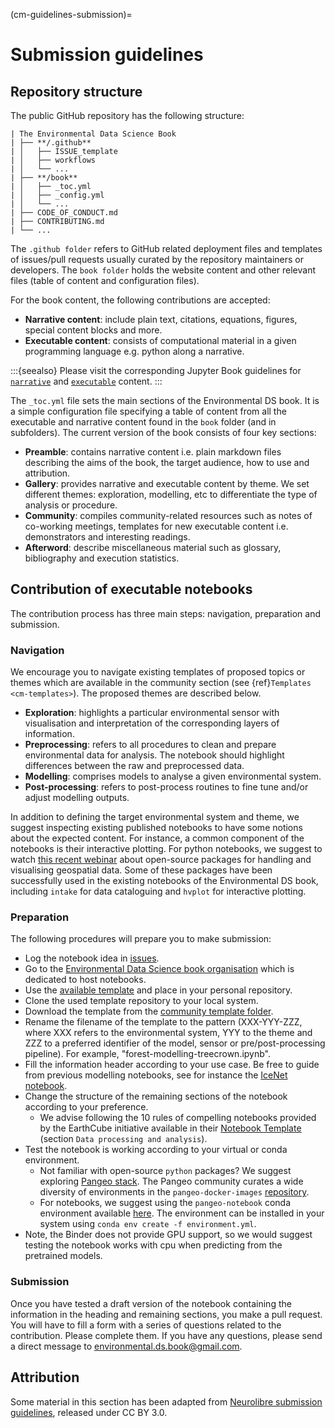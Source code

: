 (cm-guidelines-submission)=
# Submission guidelines

## Repository structure

The public GitHub repository has the following structure:

```
| The Environmental Data Science Book
| ├── **/.github**
| │   ├── ISSUE_template
| │   ├── workflows
| │   └── ...
| ├── **/book**
| │   ├── _toc.yml
| │   ├── _config.yml
| │   └── ...
| ├── CODE_OF_CONDUCT.md
| ├── CONTRIBUTING.md
| └── ...
```

The `.github folder` refers to GitHub related deployment files and templates of issues/pull requests usually curated by the repository maintainers or developers. The `book folder` holds the website content and other relevant files (table of content and configuration files).  

For the book content, the following contributions are accepted:
* **Narrative content**: include plain text, citations, equations, figures, special content blocks and more.
* **Executable content**: consists of computational material in a given programming language e.g. python along a narrative.

:::{seealso}
Please visit the corresponding Jupyter Book guidelines for [`narrative`](https://jupyterbook.org/content/index.html#write-narrative-content) and [`executable`]('https://jupyterbook.org/execute/index.html#write-executable-content) content. 
:::

The `_toc.yml` file sets the main sections of the Environmental DS book. It is a simple configuration file specifying a table of content from all the executable and narrative content found in the ``book`` folder (and in subfolders). The current version of the book consists of four key sections:

* **Preamble**: contains narrative content i.e. plain markdown files describing the aims of the book, the target audience, how to use and attribution.
* **Gallery**: provides narrative and executable content by theme. We set different themes: exploration, modelling, etc to differentiate the type of analysis or procedure.
* **Community**: compiles community-related resources such as notes of co-working meetings, templates for new executable content i.e. demonstrators and interesting readings.  
* **Afterword**: describe miscellaneous material such as glossary, bibliography and execution statistics. 

## Contribution of executable notebooks

The contribution process has three main steps: navigation, preparation and submission.

### Navigation

We encourage you to navigate existing templates of proposed topics or themes which are available in the community section (see {ref}`Templates <cm-templates>`). The proposed themes are described below.
* **Exploration**: highlights a particular environmental sensor with visualisation and interpretation of the corresponding layers of information.
* **Preprocessing**: refers to all procedures to clean and prepare environmental data for analysis. The notebook should highlight differences between the raw and preprocessed data.
* **Modelling**: comprises models to analyse a given environmental system. 
* **Post-processing**: refers to post-process routines to fine tune and/or adjust modelling outputs.

In addition to defining the target environmental system and theme, we suggest inspecting existing published notebooks to have some notions about the expected content. For instance, a common component of the notebooks is their interactive plotting. For python notebooks, we suggest to watch [this recent webinar](https://event.on24.com/wcc/r/3296081/71BDD53E21EC72B3ACA24FEC98EE2A7C?mode=login&email=acocac@gmail.com) about open-source packages for handling and visualising geospatial data. Some of these packages have been successfully used in the existing notebooks of the Environmental DS book, including `intake` for data cataloguing and `hvplot` for interactive plotting. 

### Preparation

The following procedures will prepare you to make submission: 

* Log the notebook idea in [issues](https://github.com/alan-turing-institute/environmental-ds-book/issues/new/choose).
* Go to the [Environmental Data Science book organisation](https://github.com/Environmental-DS-Book) which is dedicated to host notebooks.
* Use the [available template](https://github.com/Environmental-DS-Book/template-jp) and place in your personal repository.  
* Clone the used template repository to your local system.  
* Download the template from the [community template folder](https://github.com/alan-turing-institute/environmental-ds-book/tree/master/book/community/templates).
* Rename the filename of the template to the pattern (XXX-YYY-ZZZ, where XXX refers to the environmental system, YYY to the theme and ZZZ to a preferred identifier of the model, sensor or pre/post-processing pipeline). For example, "forest-modelling-treecrown.ipynb".
* Fill the information header according to your use case. Be free to guide from previous modelling notebooks, see for instance the [IceNet notebook](https://github.com/alan-turing-institute/environmental-ds-book/blob/master/book/polar/modelling/polar-modelling-icenet.ipynb).
* Change the structure of the remaining sections of the notebook according to your preference.
  * We advise following the 10 rules of compelling notebooks provided by the EarthCube initiative available in their [Notebook Template](https://github.com/earthcube/NotebookTemplates/blob/main/EC_05_Template_Notebook_for_EarthCube_Long_Version.ipynb) (section `Data processing and analysis`).
* Test the notebook is working according to your virtual or conda environment.
  * Not familiar with open-source `python` packages? We suggest exploring [Pangeo stack](https://pangeo.io/). The Pangeo community curates a wide diversity of environments in the `pangeo-docker-images` [repository](https://github.com/pangeo-data/pangeo-docker-images/tree/master/pangeo-notebook). 
  * For notebooks, we suggest using the `pangeo-notebook` conda environment available [here](https://github.com/pangeo-data/pangeo-docker-images/blob/master/pangeo-notebook/environment.yml). The environment can be installed in your system using `conda env create -f environment.yml`.
* Note, the Binder does not provide GPU support, so we would suggest testing the notebook works with cpu when predicting from the pretrained models. 

### Submission
Once you have tested a draft version of the notebook containing the information in the heading and remaining sections, you make a pull request. You will have to fill a form with a series of questions related to the contribution. Please complete them. If you have any questions, please send a direct message to [environmental.ds.book@gmail.com](mailto:environmental.ds.book@gmail.com]).

## Attribution 
Some material in this section has been adapted from [Neurolibre submission guidelines](https://docs.neurolibre.org/en/latest/SUBMIT.html), released under CC BY 3.0. 
